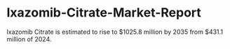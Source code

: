 # Ixazomib-Citrate-Market-Report
Ixazomib Citrate is estimated to rise to $1025.8 million by 2035 from $431.1 million of 2024. 
